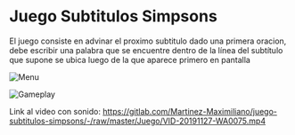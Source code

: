 #  Juego Subtitulos Simpsons

El juego consiste en advinar el proximo subtitulo dado una primera oracion, debe escribir una palabra que se encuentre dentro de la línea del subtítulo que supone se ubica luego de la que aparece primero en pantalla

![Menu](https://gitlab.com/Martinez-Maximiliano/juego-subtitulos-simpsons/-/raw/master/Juego/Menu.gif)


![Gameplay](https://gitlab.com/Martinez-Maximiliano/juego-subtitulos-simpsons/-/raw/master/Juego/Juego.gif)


Link al video con sonido: https://gitlab.com/Martinez-Maximiliano/juego-subtitulos-simpsons/-/raw/master/Juego/VID-20191127-WA0075.mp4
